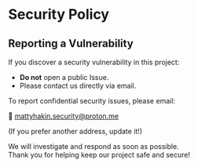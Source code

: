 # Security Policy

## Reporting a Vulnerability

If you discover a security vulnerability in this project:

- **Do not** open a public Issue.
- Please contact us directly via email.

To report confidential security issues, please email:

📧 mattyhakin.security@proton.me

(If you prefer another address, update it!)

We will investigate and respond as soon as possible.  
Thank you for helping keep our project safe and secure!